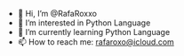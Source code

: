 - 👋 Hi, I’m @RafaRoxxo
- 👀 I’m interested in Python Language
- 🌱 I’m currently learning Python Language
- 📫 How to reach me: rafaroxo@icloud.com

